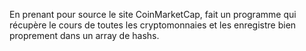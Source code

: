 En prenant pour source le site CoinMarketCap, fait un programme qui récupère le cours de toutes les cryptomonnaies et les enregistre bien proprement dans un array de hashs.
